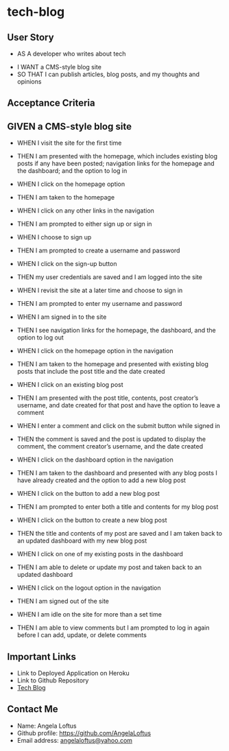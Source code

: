 # tech-blog

## User Story
* AS A developer who writes about tech
- I WANT a CMS-style blog site
- SO THAT I can publish articles, blog posts, and my thoughts and opinions

## Acceptance Criteria

## GIVEN a CMS-style blog site

- WHEN I visit the site for the first time
- THEN I am presented with the homepage, which includes existing blog posts if any have been posted; navigation links for the homepage and the dashboard; and the option to log in

- WHEN I click on the homepage option
- THEN I am taken to the homepage

- WHEN I click on any other links in the navigation
- THEN I am prompted to either sign up or sign in

- WHEN I choose to sign up
- THEN I am prompted to create a username and password

- WHEN I click on the sign-up button
- THEN my user credentials are saved and I am logged into the site

- WHEN I revisit the site at a later time and choose to sign in
- THEN I am prompted to enter my username and password

- WHEN I am signed in to the site
- THEN I see navigation links for the homepage, the dashboard, and the option to log out

- WHEN I click on the homepage option in the navigation
- THEN I am taken to the homepage and presented with existing blog posts that include the post title and the date created

- WHEN I click on an existing blog post
- THEN I am presented with the post title, contents, post creator’s username, and date created for that post and have the option to leave a comment

- WHEN I enter a comment and click on the submit button while signed in
- THEN the comment is saved and the post is updated to display the comment, the comment creator’s username, and the date created

- WHEN I click on the dashboard option in the navigation
- THEN I am taken to the dashboard and presented with any blog posts I have already created and the option to add a new blog post

- WHEN I click on the button to add a new blog post
- THEN I am prompted to enter both a title and contents for my blog post

- WHEN I click on the button to create a new blog post
- THEN the title and contents of my post are saved and I am taken back to an updated dashboard with my new blog post

- WHEN I click on one of my existing posts in the dashboard
- THEN I am able to delete or update my post and taken back to an updated dashboard

- WHEN I click on the logout option in the navigation
- THEN I am signed out of the site

- WHEN I am idle on the site for more than a set time
- THEN I am able to view comments but I am prompted to log in again before I can add, update, or delete comments

## Important Links
* Link to Deployed Application on Heroku
* Link to Github Repository
* [Tech Blog ](https://github.com/AngelaLoftus/tech-blog)

## Contact Me
* Name: Angela Loftus
* Github profile: https://github.com/AngelaLoftus
* Email address: angelaloftus@yahoo.com
